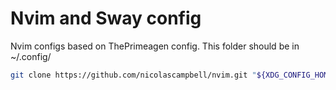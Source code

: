# Nvim and Sway config 
Nvim configs based on ThePrimeagen config. This folder should be in ~/.config/
```bash
git clone https://github.com/nicolascampbell/nvim.git "${XDG_CONFIG_HOME:-$HOME/.config}"
```
